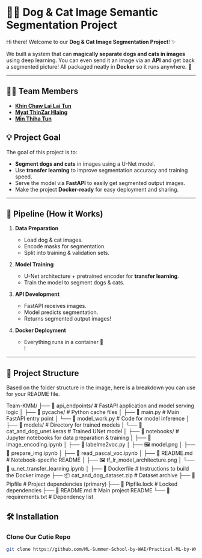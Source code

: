 # 🐶🐱 Dog & Cat Image Semantic Segmentation Project

Hi there! Welcome to our **Dog & Cat Image Segmentation Project**! ✨

We built a system that can **magically separate dogs and cats in images** using deep learning. You can even send it an image via an **API** and get back a segmented picture! All packaged neatly in **Docker** so it runs anywhere. 🚀

---

## 👩‍💻 **Team Members**

- [**Khin Chaw Lai Lai Tun**](https://github.com/KhinChaw)
- [**Myat ThinZar Hlaing**](https://github.com/MyatThinzar1259)
- [**Min Thiha Tun**](https://github.com/MinThihaTun3012)

## 💡 **Project Goal**

The goal of this project is to:

- **Segment dogs and cats** in images using a U-Net model.
- Use **transfer learning** to improve segmentation accuracy and training speed.
- Serve the model via **FastAPI** to easily get segmented output images.
- Make the project **Docker-ready** for easy deployment and sharing.

---

## 🐾 **Pipeline (How it Works)**

1. **Data Preparation**

   - Load dog & cat images.
   - Encode masks for segmentation.
   - Split into training & validation sets.

2. **Model Training**

   - U-Net architecture + pretrained encoder for **transfer learning**.
   - Train the model to segment dogs & cats.

3. **API Development**

   - FastAPI receives images.
   - Model predicts segmentation.
   - Returns segmented output images!

4. **Docker Deployment**
   - Everything runs in a container 🐳  
     !

---

## 📁 **Project Structure**

Based on the folder structure in the image, here is a breakdown you can use for your README file.

Team-KMM/
├── 📂 api_endpoints/ # FastAPI application and model serving logic
│ ├── 📂 pycache/ # Python cache files
│ ├── 🐍 main.py # Main FastAPI entry point
│ └── 🐍 model_work.py # Code for model inference
│
├── 📂 models/ # Directory for trained models
│ └── 🧠 cat_and_dog_unet.keras # Trained UNet model
│
├── 📂 notebooks/ # Jupyter notebooks for data preparation & training
│ ├── 📓 image_encoding.ipynb
│ ├── 🐍 labelme2voc.py
│ ├── 🖼️ model.png
│ ├── 📓 prepare_img.ipynb
│ ├── 📓 read_pascal_voc.ipynb
│ ├── 📄 README.md # Notebook-specific README
│ ├── 🖼️ tf_lr_model_architecture.png
│ └── 📓 u_net_transfer_learning.ipynb
│
├── 🐳 Dockerfile # Instructions to build the Docker image
├── 📦 cat_and_dog_dataset.zip # Dataset archive
├── 📄 Pipfile # Project dependencies (primary)
├── 📄 Pipfile.lock # Locked dependencies
├── 📄 README.md # Main project README
└── 📄 requirements.txt # Dependency list

## 🛠 **Installation**

### Clone Our Cutie Repo

```bash
git clone https://github.com/ML-Summer-School-by-WAI/Practical-ML-by-WAI/tree/main/8_final_proj






```
